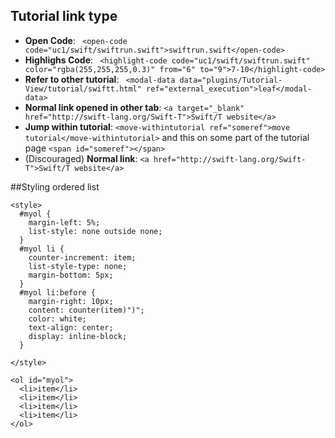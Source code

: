 ## Tutorial link type

- **Open Code**: ``` <open-code code="uc1/swift/swiftrun.swift">swiftrun.swift</open-code>```
- **Highlighs Code**: ``` <highlight-code code="uc1/swift/swiftrun.swift" color="rgba(255,255,255,0.3)" from="6" to="9">7-10</highlight-code>```
- **Refer to other tutorial**: ``` <modal-data data="plugins/Tutorial-View/tutorial/swiftt.html" ref="external_execution">leaf</modal-data>```
- **Normal link opened in other tab**: ```<a target="_blank" href="http://swift-lang.org/Swift-T">Swift/T website</a>```
- **Jump within tutorial**: ```<move-withintutorial ref="someref">move tutorial</move-withintutorial>``` and this on some part of the tutorial page ```<span id="someref"></span>```
- (Discouraged) **Normal link**: ```<a href="http://swift-lang.org/Swift-T">Swift/T website</a>```


##Styling ordered list

```
<style>
  #myol {
    margin-left: 5%;
    list-style: none outside none;
  }
  #myol li {
    counter-increment: item;
    list-style-type: none;
    margin-bottom: 5px;
  }
  #myol li:before {
    margin-right: 10px;
    content: counter(item)")";
    color: white;
    text-align: center;
    display: inline-block;
  }

</style>

<ol id="myol">
  <li>item</li>
  <li>item</li>
  <li>item</li>
  <li>item</li>
</ol>
```
